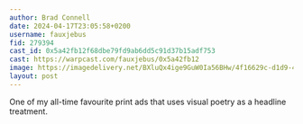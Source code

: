 ```yaml
---
author: Brad Connell
date: 2024-04-17T23:05:58+0200
username: fauxjebus
fid: 279394
cast_id: 0x5a42fb12f68dbe79fd9ab6dd5c91d37b15adf753
cast: https://warpcast.com/fauxjebus/0x5a42fb12
image: https://imagedelivery.net/BXluQx4ige9GuW0Ia56BHw/4f16629c-d1d9-425b-bba7-5dd1ec0bc600/original
layout: post
---
```

One of my all-time favourite print ads that uses visual poetry as a headline treatment.  

<img src='https://imagedelivery.net/BXluQx4ige9GuW0Ia56BHw/4f16629c-d1d9-425b-bba7-5dd1ec0bc600/original' alt='' referrerpolicy='no-referrer'/>